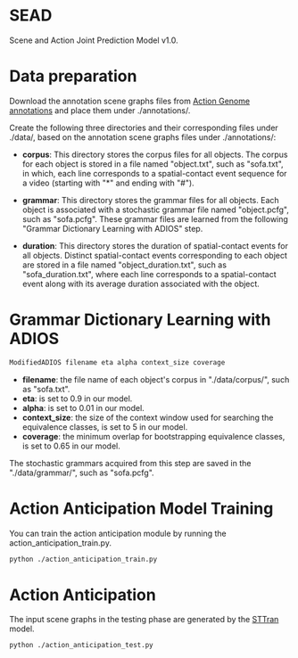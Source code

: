 # SEAD
Scene and Action Joint Prediction Model v1.0.

# Data preparation
Download the annotation scene graphs files from [Action Genome annotations](https://drive.google.com/drive/folders/1LGGPK_QgGbh9gH9SDFv_9LIhBliZbZys) and place them under ./annotations/.

Create the following three directories and their corresponding files under ./data/, based on the annotation scene graphs files under ./annotations/:

* __corpus__:
This directory stores the corpus files for all objects. The corpus for each object is stored in a file named "object.txt", such as "sofa.txt", in which, each line corresponds to a spatial-contact event sequence for a video (starting with "*" and ending with "#").

* __grammar__:
This directory stores the grammar files for all objects. Each object is associated with a stochastic grammar file named "object.pcfg", such as "sofa.pcfg". These grammar files are learned from the following "Grammar Dictionary Learning with ADIOS" step.

* __duration__:
This directory stores the duration of spatial-contact events for all objects. Distinct spatial-contact events corresponding to each object are stored in a file named "object_duration.txt", such as "sofa_duration.txt", where each line corresponds to a spatial-contact event along with its average duration associated with the object.

# Grammar Dictionary Learning with ADIOS
```bash
ModifiedADIOS filename eta alpha context_size coverage
```

* __filename__: the file name of each object's corpus in "./data/corpus/", such as "sofa.txt".
* __eta__: is set to 0.9 in our model.
* __alpha__: is set to 0.01 in our model.
* __context_size__:  the size of the context window used for searching the equivalence classes, is set to 5 in our model.
* __coverage__:  the minimum overlap for bootstrapping equivalence classes, is set to 0.65 in our model.

The stochastic grammars acquired from this step are saved in the "./data/grammar/", such as "sofa.pcfg".

# Action Anticipation Model Training
You can train the action anticipation module by running the action_anticipation_train.py.
```bash
python ./action_anticipation_train.py
```

# Action Anticipation
The input scene graphs in the testing phase are generated by the [STTran](https://github.com/yrcong/STTran) model.
```bash
python ./action_anticipation_test.py
```
